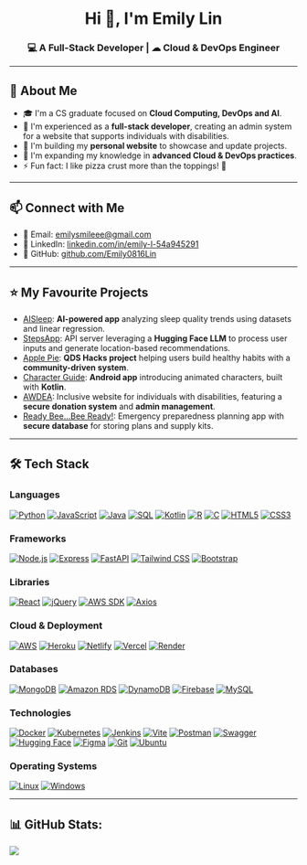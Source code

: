 <h1 align="center">Hi 👋, I'm Emily Lin</h1>  
<h3 align="center">💻 A Full-Stack Developer | ☁ Cloud & DevOps Engineer </h3>  

---  
## 🚀 About Me  
- 🎓 I'm a CS graduate focused on **Cloud Computing, DevOps and AI**.
- 🌟 I'm experienced as a **full-stack developer**, creating an admin system for a website that supports individuals with disabilities.
- 🔭 I'm building my **personal website** to showcase and update projects.  
- 🌱 I'm expanding my knowledge in **advanced Cloud & DevOps practices**.  
- ⚡ Fun fact: I like pizza crust more than the toppings! 🍕  

---
## 📫 Connect with Me
- 📧 Email: [emilysmileee@gmail.com](mailto:emilysmileee@gmail.com)  
- 💼 LinkedIn: [linkedin.com/in/emily-l-54a945291](https://www.linkedin.com/in/emily-l-54a945291/)  
- 🐙 GitHub: [github.com/Emily0816Lin](https://github.com/Emily0816Lin)  
<!-- - 👨‍💻 Portfolio : [Portfolio link](Portfolio link) -->
<!-- - 📄 Resume:  [resume link](resume link) -->

---
## ⭐ My Favourite Projects  
- [AISleep](https://panicky-lamb-kilt.cyclic.app/): **AI-powered app** analyzing sleep quality trends using datasets and linear regression.  
- [StepsApp](https://github.com/yangela1/StepsApp): API server leveraging a **Hugging Face LLM** to process user inputs and generate location-based recommendations.  
- [Apple Pie](ADD_LINK_HERE): **QDS Hacks project** helping users build healthy habits with a **community-driven system**.  
- [Character Guide](ADD_LINK_HERE): **Android app** introducing animated characters, built with **Kotlin**.  
- [AWDEA](https://awdea.org/): Inclusive website for individuals with disabilities, featuring a **secure donation system** and **admin management**.  
- [Ready Bee…Bee Ready!](https://bby-24.web.app/): Emergency preparedness planning app with **secure database** for storing plans and supply kits.  


---
## 🛠️ Tech Stack

### Languages
[![Python](https://img.shields.io/badge/-Python-3776AB?style=for-the-badge&logo=python&logoColor=white)](https://www.python.org/)
[![JavaScript](https://img.shields.io/badge/-JavaScript-F7DF1E?style=for-the-badge&logo=javascript&logoColor=black)](https://www.javascript.com/)
[![Java](https://img.shields.io/badge/java-%23ED8B00.svg?style=for-the-badge&logo=openjdk&logoColor=white)](https://www.java.com/)
[![SQL](https://img.shields.io/badge/-SQL-4479A1?style=for-the-badge&logo=postgresql&logoColor=white)](https://www.postgresql.org/)
[![Kotlin](https://img.shields.io/badge/-Kotlin-0095D5?style=for-the-badge&logo=kotlin&logoColor=white)](https://kotlinlang.org/)
[![R](https://img.shields.io/badge/-R-276DC3?style=for-the-badge&logo=r&logoColor=white)](https://www.r-project.org/)
[![C](https://img.shields.io/badge/-C-A8B9CC?style=for-the-badge&logo=c&logoColor=white)](https://www.cprogramming.com/)
[![HTML5](https://img.shields.io/badge/-HTML5-E34F26?style=for-the-badge&logo=html5&logoColor=white)](https://developer.mozilla.org/en-US/docs/Web/Guide/HTML/HTML5)
[![CSS3](https://img.shields.io/badge/-CSS3-1572B6?style=for-the-badge&logo=css3&logoColor=white)](https://developer.mozilla.org/en-US/docs/Web/CSS)

### Frameworks
[![Node.js](https://img.shields.io/badge/-Node.js-339933?style=for-the-badge&logo=node.js&logoColor=white)](https://nodejs.org/)
[![Express](https://img.shields.io/badge/express.js-%23404d59.svg?style=for-the-badge&logo=express&logoColor=%2361DAFB)](https://expressjs.com/)
[![FastAPI](https://img.shields.io/badge/FastAPI-005571?style=for-the-badge&logo=fastapi)](https://fastapi.tiangolo.com/)
[![Tailwind CSS](https://img.shields.io/badge/-Tailwind_CSS-38B2AC?style=for-the-badge&logo=tailwind-css&logoColor=white)](https://tailwindcss.com/)
[![Bootstrap](https://img.shields.io/badge/-Bootstrap-7952B3?style=for-the-badge&logo=bootstrap&logoColor=white)](https://getbootstrap.com/)

### Libraries
[![React](https://img.shields.io/badge/-React-61DAFB?style=for-the-badge&logo=react&logoColor=white)](https://reactjs.org/)
[![jQuery](https://img.shields.io/badge/-JQuery-0769AD?style=for-the-badge&logo=jquery&logoColor=white)](https://jquery.com/)
[![AWS SDK](https://img.shields.io/badge/-AWS_SDK-232F3E?style=for-the-badge&logo=amazon-web-services&logoColor=white)](https://aws.amazon.com/sdk-for-java/)
[![Axios](https://img.shields.io/badge/-Axios-56A7F2?style=for-the-badge&logo=axios&logoColor=white)](https://axios-http.com/)

### Cloud & Deployment
[![AWS](https://img.shields.io/badge/-AWS-232F3E?style=for-the-badge&logo=amazon-web-services&logoColor=white)](https://aws.amazon.com/)
[![Heroku](https://img.shields.io/badge/heroku-%23430098.svg?style=for-the-badge&logo=heroku&logoColor=white)](https://www.heroku.com/)
[![Netlify](https://img.shields.io/badge/-Netlify-00C7B7?style=for-the-badge&logo=netlify&logoColor=white)](https://www.netlify.com/)
[![Vercel](https://img.shields.io/badge/-Vercel-000000?style=for-the-badge&logo=vercel&logoColor=white)](https://vercel.com/)
[![Render](https://img.shields.io/badge/-Render-333333?style=for-the-badge&logo=render&logoColor=white)](https://render.com/)

### Databases
[![MongoDB](https://img.shields.io/badge/-MongoDB-47A248?style=for-the-badge&logo=mongodb&logoColor=white)](https://www.mongodb.com/)
[![Amazon RDS](https://img.shields.io/badge/-Amazon_RDS-527FFF?style=for-the-badge&logo=amazon-rds&logoColor=white)](https://aws.amazon.com/rds/)
[![DynamoDB](https://img.shields.io/badge/-DynamoDB-4053D6?style=for-the-badge&logo=amazon-dynamodb&logoColor=white)](https://aws.amazon.com/dynamodb/)
[![Firebase](https://img.shields.io/badge/-Firebase-FFCA28?style=for-the-badge&logo=firebase&logoColor=white)](https://firebase.google.com/)
[![MySQL](https://img.shields.io/badge/-MySQL-4479A1?style=for-the-badge&logo=mysql&logoColor=white)](https://www.mysql.com/)

### Technologies
[![Docker](https://img.shields.io/badge/-Docker-2496ED?style=for-the-badge&logo=docker&logoColor=white)](https://www.docker.com/)
[![Kubernetes](https://img.shields.io/badge/-Kubernetes-326CE5?style=for-the-badge&logo=kubernetes&logoColor=white)](https://kubernetes.io/)
[![Jenkins](https://img.shields.io/badge/-Jenkins-D24939?style=for-the-badge&logo=jenkins&logoColor=white)](https://www.jenkins.io/)
[![Vite](https://img.shields.io/badge/vite-%23646CFF.svg?style=for-the-badge&logo=vite&logoColor=white)](https://vite.dev/)
[![Postman](https://img.shields.io/badge/-Postman-FF6C37?style=for-the-badge&logo=postman&logoColor=white)](https://www.postman.com/)
[![Swagger](https://img.shields.io/badge/Swagger-85C1AE?style=for-the-badge&logo=swagger&logoColor=white)](https://swagger.io/)
[![Hugging Face](https://img.shields.io/badge/Hugging%20Face-FFD166?logo=huggingface&logoColor=fff&style=for-the-badge)](https://huggingface.co/)
[![Figma](https://img.shields.io/badge/-Figma-F24E1E?style=for-the-badge&logo=figma&logoColor=white)](https://www.figma.com/)
[![Git](https://img.shields.io/badge/-Git-F05032?style=for-the-badge&logo=git&logoColor=white)](https://git-scm.com/)
[![Ubuntu](https://img.shields.io/badge/-Ubuntu-E95420?style=for-the-badge&logo=ubuntu&logoColor=white)](https://ubuntu.com/)

### Operating Systems
[![Linux](https://img.shields.io/badge/-Linux-FCC624?style=for-the-badge&logo=linux&logoColor=black)](https://www.linux.org/)
[![Windows](https://img.shields.io/badge/-Windows-0078D6?style=for-the-badge&logo=windows11&logoColor=white)](https://www.microsoft.com/en-ca/windows)


---
## 📊 GitHub Stats:
![](https://nirzak-streak-stats.vercel.app/?user=Emily0816Lin&theme=ambient_gradient&hide_border=false)<br/>




